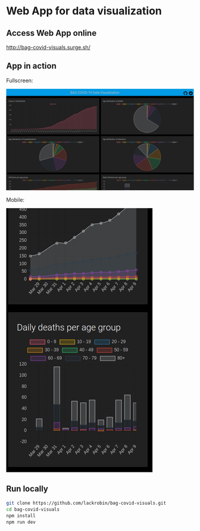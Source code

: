 # Web App for data visualization

## Access Web App online

http://bag-covid-visuals.surge.sh/

## App in action

Fullscreen:

![](/media/appScreenshot.png)

Mobile:

![](/media/mobileScreenshot.png)


## Run locally

```bash
git clone https://github.com/lackrobin/bag-covid-visuals.git
cd bag-covid-visuals
npm install
npm run dev
```
